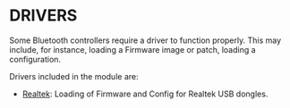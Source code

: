 DRIVERS
=======

Some Bluetooth controllers require a driver to function properly.
This may include, for instance, loading a Firmware image or patch,
loading a configuration.

Drivers included in the module are:

  * [Realtek](realtek.md): Loading of Firmware and Config for Realtek USB dongles.